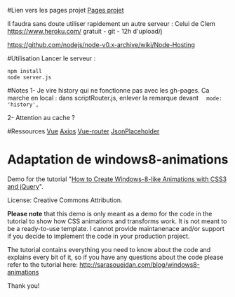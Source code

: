 #Lien vers les pages projet
[Pages projet](https://sconvert.github.io/w8tilesB/)

Il faudra sans doute utiliser rapidement un autre serveur :
Celui de Clem
https://www.heroku.com/ gratuit - git - 12h d'upload/j

https://github.com/nodejs/node-v0.x-archive/wiki/Node-Hosting

#Utilisation
Lancer le serveur :
```
npm install
node server.js
```

#Notes
1- Je vire history qui ne fonctionne pas avec les gh-pages.
Ca marche en local : dans scriptRouter.js, enlever la remarque devant ```   mode: 'history', ```

2- Attention au cache ? 

#Ressources
[Vue](https://vuejs.org/v2/guide/)
[Axios](https://github.com/mzabriskie/axios)
[Vue-router](https://github.com/vuejs/vue-router)
[JsonPlaceholder](https://jsonplaceholder.typicode.com/)

Adaptation de
windows8-animations
===================

Demo for the tutorial "[How to Create Windows-8-like Animations with CSS3 and jQuery](http://sarasoueidan.com/blog/windows8-animations)".

License: Creative Commons Attribution.

**Please note** that this demo is only meant as a demo for the code in the tutorial to show how CSS animations and transforms work. It is not meant to be a ready-to-use template. I cannot provide maintanenace and/or support if you decide to implement the code in your production project.

The tutorial contains everything you need to know about the code and explains every bit of it, so if you have any questions about the code please refer to the tutorial here: http://sarasoueidan.com/blog/windows8-animations

Thank you!
